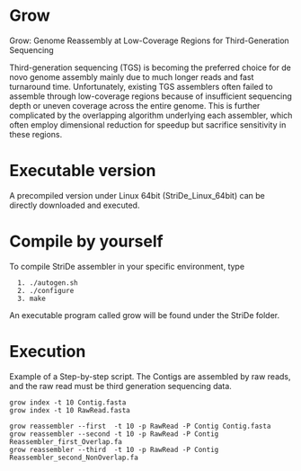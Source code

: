 # Grow
Grow: Genome Reassembly at Low-Coverage Regions for Third-Generation Sequencing

Third-generation sequencing (TGS) is becoming the preferred choice for de novo genome assembly mainly due to much longer reads and fast turnaround time. Unfortunately, existing TGS assemblers often failed to assemble through low-coverage regions because of insufficient sequencing depth or uneven coverage across the entire genome. This is further complicated by the overlapping algorithm underlying each assembler, which often employ dimensional reduction for speedup but sacrifice sensitivity in these regions.

# Executable version
A precompiled version under Linux 64bit (StriDe_Linux_64bit) can be directly downloaded and executed. 

# Compile by yourself
To compile StriDe assembler in your specific environment, type 

      1. ./autogen.sh 
      2. ./configure
      3. make

An executable program called grow will be found under the StriDe folder.

# Execution

Example of a Step-by-step script. The Contigs are assembled by raw reads, and the raw read must be third generation sequencing data.

	grow index -t 10 Contig.fasta
	grow index -t 10 RawRead.fasta

	grow reassembler --first  -t 10 -p RawRead -P Contig Contig.fasta
	grow reassembler --second -t 10 -p RawRead -P Contig Reassembler_first_Overlap.fa
	grow reassembler --third  -t 10 -p RawRead -P Contig Reassembler_second_NonOverlap.fa



